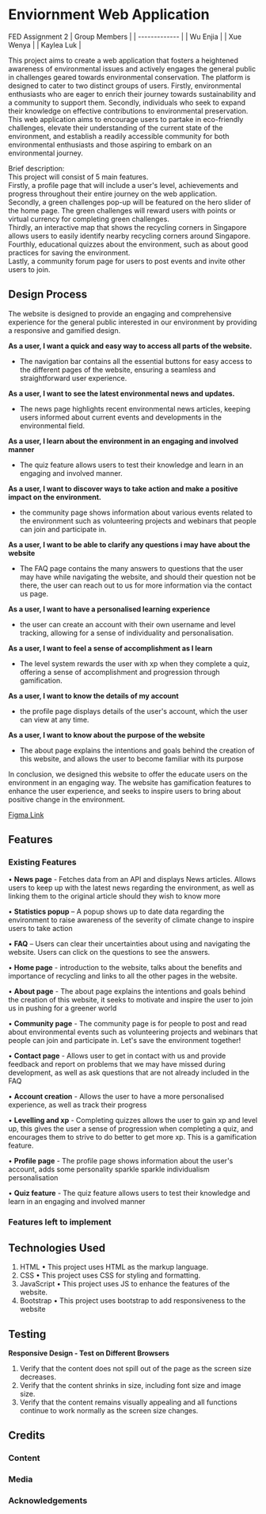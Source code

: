 # Enviornment Web Application
FED Assignment 2
| Group Members  | 
| ------------- | 
| Wu Enjia  | 
| Xue Wenya  | 
| Kaylea Luk |

This project aims to create a web application that fosters a heightened awareness of environmental issues and actively engages the general public in challenges geared towards environmental conservation. The platform is designed to cater to two distinct groups of users. Firstly, environmental enthusiasts who are eager to enrich their journey towards sustainability and a community to support them. Secondly, individuals who seek to expand their knowledge on effective contributions to environmental preservation. This web application aims to encourage users to partake in eco-friendly challenges, elevate their understanding of the current state of the environment, and establish a readily accessible community for both environmental enthusiasts and those aspiring to embark on an environmental journey.

Brief description: \
This project will consist of 5 main features. \
Firstly, a profile page that will include a user's level, achievements and progress throughout their entire journey on the web application. \
Secondly, a green challenges pop-up will be featured on the hero slider of the home page. The green challenges will reward users with points or virtual currency for completing green challenges. \
Thirdly, an interactive map that shows the recycling corners in Singapore allows users to easily identify nearby recycling corners around Singapore. \
Fourthly, educational quizzes about the environment, such as about good practices for saving the environment. \
Lastly, a community forum page for users to post events and invite other users to join. 


## Design Process
The website is designed to provide an engaging and comprehensive experience for the general public interested in our environment by providing a responsive and gamified design. 

**As a user, I want a quick and easy way to access all parts of the website.**
- The navigation bar contains all the essential buttons for easy access to the different pages of the website, ensuring a seamless and straightforward user experience.

**As a user, I want to see the latest environmental news and updates.**
- The news page highlights recent environmental news articles, keeping users informed about  current events and developments in the environmental field.

**As a user, I learn about the environment in an engaging and involved manner**
- The quiz feature allows users to test their knowledge and learn in an engaging and involved manner.

**As a user, I want to discover ways to take action and make a positive impact on the environment.**
- the community page shows information about various events related to the environment such as volunteering projects and webinars that people can join and participate in.

**As a user, I want to be able to clarify any questions i may have about the website**
- The FAQ page contains the many answers to questions that the user may have while navigating the website, and should their question not be there, the user can reach out to us for more information via the contact us page.

**As a user, I want to have a personalised learning experience**
- the user can create an account with their own username and level tracking, allowing for a sense of individuality and personalisation.

**As a user, I want to feel a sense of accomplishment as I learn**
- The level system rewards the user with xp when they complete a quiz, offering a sense of accomplishment and progression through gamification.

**As a user, I want to know the details of my account**
- the profile page displays details of the user's account, which the user can view at any time.

**As a user, I want to know about the purpose of the website**
- The about page explains the intentions and goals behind the creation of this website, and allows the user to become familiar with its purpose

In conclusion, we designed this website to offer the educate users on the environment in an engaging way. The website has gamification features to enhance the user experience, and seeks to inspire users to bring about positive change in the environment.

[Figma Link](https://www.figma.com/file/dDuVR3js5RHNZrQAFmejXv/FED-Assignment?type=design&node-id=0%3A1&mode=design&t=PRGTqcsSJe6tBqQE-1)

## Features
### Existing Features
•	**News page** -  Fetches data from an API and displays News articles. Allows users to keep up with the latest news regarding the environment, as well as linking them to the original article should they wish to know more

•	**Statistics popup** – A popup shows up to date data regarding the environment to raise awareness of the severity of climate change to inspire users to take action

•	**FAQ** – Users can clear their uncertainties about using and navigating the website. Users can click on the questions to see the answers.

•	**Home page** - introduction to the website, talks about the benefits and importance of recycling and links to all the other pages in the website.

•	**About page** - The about page explains the intentions and goals behind the creation of this website, it seeks to motivate and inspire the user to join us in pushing for a greener world

•	**Community page** - The community page is for people to post and read about environmental events such as volunteering projects and webinars that people can join and participate in. Let's save the environment together!

•	**Contact page** - Allows user to get in contact with us and provide feedback and report on problems that we may have missed during development, as well as ask questions that are not already included in the FAQ

•	**Account creation** - Allows the user to have a more personalised experience, as well as track their progress

•	**Levelling and xp** - Completing quizzes allows the user to gain xp and level up, this gives the user a sense of progression when completing a quiz, and encourages them to strive to do better to get more xp. This is a gamification feature.

•	**Profile page** - The profile page shows information about the user's account, adds some personality sparkle sparkle individualism personalisation

•	**Quiz feature** - The quiz feature allows users to test their knowledge and learn in an engaging and involved manner

### Features left to implement

## Technologies Used
1. HTML
•	This project uses HTML as the markup language.
2. CSS
•	This project uses CSS for styling and formatting.
3. JavaScript
•	This project uses JS to enhance the features of the website.
4. Bootstrap
•	This project uses bootstrap to add responsiveness to the website

## Testing
**Responsive Design - Test on Different Browsers**
1. Verify that the content does not spill out of the page as the screen size decreases.
2. Verify that the content shrinks in size, including font size and image size.
3. Verify that the content remains visually appealing and all functions continue to work normally as the screen size changes.

## Credits
### Content

### Media
  
### Acknowledgements


